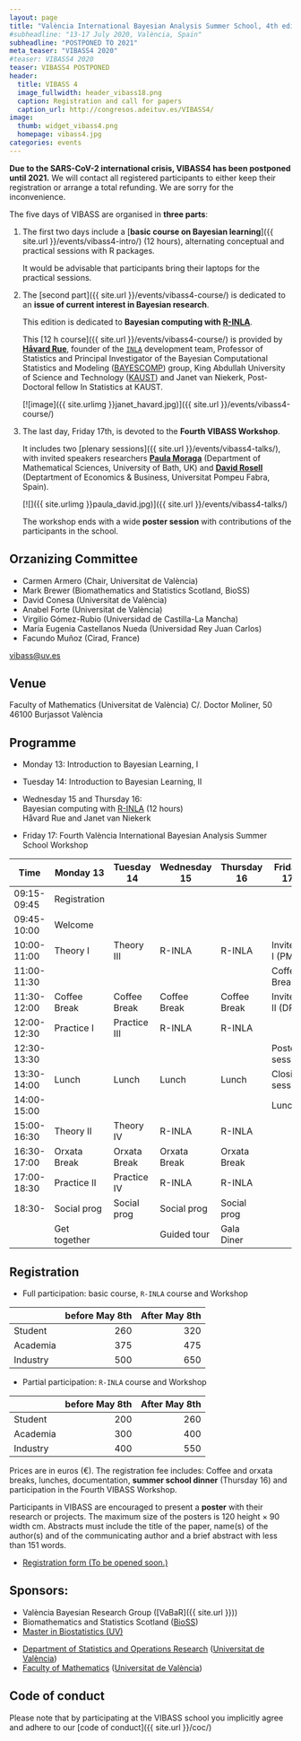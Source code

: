 ```yaml
---
layout: page
title: "València International Bayesian Analysis Summer School, 4th edition"
#subheadline: "13-17 July 2020, València, Spain"
subheadline: "POSTPONED TO 2021"
meta_teaser: "VIBASS4 2020"
#teaser: VIBASS4 2020
teaser: VIBASS4 POSTPONED
header:
  title: VIBASS 4
  image_fullwidth: header_vibass18.png
  caption: Registration and call for papers
  caption_url: http://congresos.adeituv.es/VIBASS4/
image:
  thumb: widget_vibass4.png
  homepage: vibass4.jpg
categories: events
---
```


<!--VIBASS4 is the Fourth edition of the summer school on Bayesian
Statistics to be held from 13 to 17 July 2020 in València
(Spain). -->

__Due to the SARS-CoV-2 international crisis, VIBASS4 has been postponed until 2021.__ We will contact all registered participants to either keep their registration or arrange a total refunding. We are sorry for the inconvenience.


The five days of VIBASS are organised in __three parts__:

1. The first two days include a [__basic course on Bayesian learning__]({{ site.url }}/events/vibass4-intro/) (12 hours), alternating conceptual and practical sessions with R packages.

	It would be advisable that participants bring their laptops for the practical sessions.

2. The [second part]({{ site.url }}/events/vibass4-course/) is dedicated to an __issue of current interest in Bayesian research__. 

	This edition is dedicated to __Bayesian computing with [R-INLA](http://www.r-inla.org/)__.

	This [12 h course]({{ site.url }}/events/vibass4-course/) is provided by [__Håvard Rue__](https://cemse.kaust.edu.sa/bayescomp/people/person/haavard-rue), founder of the [`INLA`](http://www.r-inla.org/) development team, Professor of Statistics and Principal Investigator of the Bayesian Computational Statistics and Modeling ([BAYESCOMP](https://cemse.kaust.edu.sa/bayescomp)) group, King Abdullah University of Science and Technology ([KAUST](https://kaust.edu.sa/)) and Janet van Niekerk, Post-Doctoral fellow In Statistics at KAUST.

    [![image]({{ site.urlimg }}janet_havard.jpg)]({{ site.url }}/events/vibass4-course/)



3. The last day, Friday 17th, is devoted to the __Fourth VIBASS Workshop__.

	It includes two [plenary sessions]({{ site.url }}/events/vibass4-talks/), with invited speakers researchers [__Paula Moraga__](https://paula-moraga.github.io/) (Department of Mathematical Sciences, University of Bath, UK) and [__David Rosell__](https://sites.google.com/site/rosselldavid/) (Deptartment of Economics & Business, Universitat Pompeu Fabra, Spain).
      
    [![]({{ site.urlimg }}paula_david.jpg)]({{ site.url }}/events/vibass4-talks/)
	    
    The workshop ends with a wide __poster session__ with contributions of the participants in the school.


## Orzanizing Committee

- Carmen Armero (Chair, Universitat de València)
- Mark Brewer (Biomathematics and Statistics Scotland, BioSS)
- David Conesa (Universitat de València)
- Anabel Forte (Universitat de València)
- Virgilio Gómez-Rubio (Universidad de Castilla-La Mancha)
- María Eugenia Castellanos Nueda (Universidad Rey Juan Carlos)
- Facundo Muñoz (Cirad, France)

[vibass@uv.es](mailto:vibass@uv.es)

## Venue

Faculty of Mathematics (Universitat de València)
C/. Doctor Moliner, 50
46100 Burjassot
València


## Programme

-   Monday 13: Introduction to Bayesian Learning, I

-   Tuesday 14: Introduction to Bayesian Learning, II

-   Wednesday 15 and Thursday 16:\
    Bayesian computing with [R-INLA](http://www.r-inla.org/) (12 hours)\
    Håvard Rue and Janet van Niekerk

-   Friday 17: Fourth València International Bayesian Analysis
    Summer School Workshop


  Time         | Monday 13   | Tuesday 14  | Wednesday 15  | Thursday 16  | Friday 17
-------------  | --------------| --------------| ----------------| ---------------| ---------------------
  09:15-09:45  | Registration  |               |                 |                | 
  09:45-10:00  | Welcome       |               |                 |                | 
  10:00-11:00  | Theory I      | Theory III    | R-INLA          | R-INLA         | Invited I (PM)
  11:00-11:30  |               |               |                 |                | Coffee Break
  11:30-12:00  | Coffee Break  | Coffee Break  | Coffee Break    | Coffee Break   | Invited II (DR)
  12:00-12:30  | Practice I    | Practice III  | R-INLA          | R-INLA         | 
  12:30-13:30  |               |               |                 |                | Poster session
  13:30-14:00  | Lunch         | Lunch         | Lunch           | Lunch          | Closing session
  14:00-15:00  |               |               |                 |                | Lunch
  15:00-16:30  | Theory II     | Theory IV     | R-INLA          | R-INLA         | 
  16:30-17:00  | Orxata Break  | Orxata Break  | Orxata Break    | Orxata Break   | 
  17:00-18:30  | Practice II   | Practice IV   | R-INLA          | R-INLA         | 
  18:30-       | Social prog   | Social prog   | Social prog     | Social prog    | 
               | Get together  |               | Guided tour     | Gala Diner     | 


## Registration

- Full participation: basic course, `R-INLA` course and Workshop

| | before May 8th | After May 8th |
---------|-----------------------:|--------------:
 Student | 260 | 320
 Academia | 375 | 475
 Industry | 500 | 650

- Partial participation: `R-INLA` course and Workshop

| | before May 8th | After May 8th |
---------|-----------------------:|--------------:
 Student | 200 | 260
 Academia | 300 | 400
 Industry | 400 | 550


Prices are in euros (€).
The registration fee includes: Coffee and orxata breaks, lunches, documentation, __summer school dinner__ (Thursday 16) and participation in the Fourth VIBASS Workshop.

Participants in VIBASS are encouraged to present a __poster__ with their research or projects. The maximum size of the posters is 120 height × 90 width cm.
Abstracts must include the title of the paper, name(s) of the author(s) and of the communicating author and a brief abstract with less than 151 words.

- [Registration form (To be opened soon.)](http://congresos.adeituv.es/VIBASS4/)



## Sponsors:

- València Bayesian Research Group ([VaBaR]({{ site.url }}))
- Biomathematics and Statistics Scotland ([BioSS](http://www.bioss.ac.uk/))
- [Master in Biostatistics (UV)](https://www.uv.es/uvweb/master-biostatistics/en/master-s-degree-biostatistics-1285882529090.html)
<!-- - [Master in Data Science (UV)](https://www.uv.es/uvweb/master-data-science/en/master-s-degree-data-science-1285949661373.html) -->
- [Department of Statistics and Operations Research](http://www.uv.es/eio) ([Universitat de València](http://www.uv.es/))
- [Faculty of Mathematics](http://www.uv.es/matematiques) ([Universitat de València](http://www.uv.es/))


## Code of conduct

Please note that by participating at the VIBASS school you implicitly agree and adhere to our [code of conduct]({{ site.url }}/coc/)

<img class="t60" src="{{ site.urlimg }}footer_vibass17.png" alt="">
